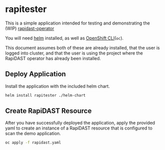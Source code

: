 # rapitester

This is a simple application intended for testing and demonstrating the (WIP) [rapidast-operator](https://github.com/RedHatProductSecurity/rapidast)

You will need [helm](https://helm.sh/docs/intro/install/) installed, as well as [OpenShift CLI](https://docs.openshift.com/container-platform/4.10/cli_reference/openshift_cli/getting-started-cli.html)(`oc`).

This document assumes both of these are already installed, that the user is logged into cluster, and that the user is using the project where the RapiDAST operator has already been installed. 


## Deploy Application
Install the application with the included helm chart.

```bash
helm install rapitester ./helm-chart
```

## Create RapiDAST Resource

After you have successfully deployed the application, apply the provided yaml to create an instance of a RapiDAST resource that is configured to scan the demo application. 

```bash
oc apply -f rapidast.yaml
```
